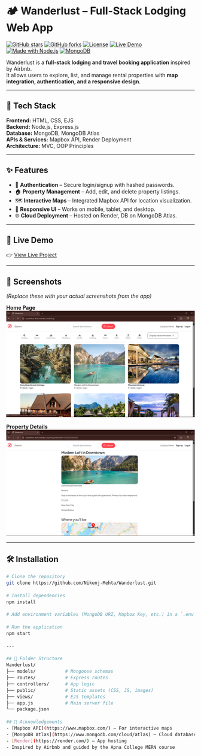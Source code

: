 # 🏕️ Wanderlust – Full-Stack Lodging Web App

[![GitHub stars](https://img.shields.io/github/stars/Nikunj-Mehta/Wanderlust?style=social)](https://github.com/Nikunj-Mehta/Wanderlust/stargazers)
[![GitHub forks](https://img.shields.io/github/forks/Nikunj-Mehta/Wanderlust?style=social)](https://github.com/Nikunj-Mehta/Wanderlust/network/members)
[![License](https://img.shields.io/github/license/Nikunj-Mehta/Wanderlust)](LICENSE)
[![Live Demo](https://img.shields.io/badge/demo-online-green)](https://wanderlust-zbcf.onrender.com/)
[![Made with Node.js](https://img.shields.io/badge/Node.js-16.x-green?logo=node.js)](https://nodejs.org/)
[![MongoDB](https://img.shields.io/badge/Database-MongoDB-green?logo=mongodb)](https://www.mongodb.com/)

Wanderlust is a **full-stack lodging and travel booking application** inspired by Airbnb.  
It allows users to explore, list, and manage rental properties with **map integration, authentication, and a responsive design**.  

---

## 🚀 Tech Stack
**Frontend:** HTML, CSS, EJS  
**Backend:** Node.js, Express.js  
**Database:** MongoDB, MongoDB Atlas  
**APIs & Services:** Mapbox API, Render Deployment  
**Architecture:** MVC, OOP Principles

---

## ✨ Features
- 🔐 **Authentication** – Secure login/signup with hashed passwords.
- 🏠 **Property Management** – Add, edit, and delete property listings.
- 🗺️ **Interactive Maps** – Integrated Mapbox API for location visualization.
- 📱 **Responsive UI** – Works on mobile, tablet, and desktop.
- 🌐 **Cloud Deployment** – Hosted on Render, DB on MongoDB Atlas.

---

## 🔗 Live Demo
👉 [View Live Project](https://wanderlust-zbcf.onrender.com/)

---

## 📸 Screenshots
*(Replace these with your actual screenshots from the app)*

**Home Page**
![Home Page](screenshots/home.png)

**Property Details**
![Property Details](screenshots/property.png)

---

## 🛠️ Installation
```bash
# Clone the repository
git clone https://github.com/Nikunj-Mehta/Wanderlust.git

# Install dependencies
npm install

# Add environment variables (MongoDB URI, Mapbox Key, etc.) in a `.env` file

# Run the application
npm start

---

## 📂 Folder Structure
Wanderlust/
├── models/           # Mongoose schemas
├── routes/           # Express routes
├── controllers/      # App logic
├── public/           # Static assets (CSS, JS, images)
├── views/            # EJS templates
├── app.js            # Main server file
└── package.json

## 🙌 Acknowledgements
- [Mapbox API](https://www.mapbox.com/) – For interactive maps
- [MongoDB Atlas](https://www.mongodb.com/cloud/atlas) – Cloud database hosting
- [Render](https://render.com/) – App hosting
- Inspired by Airbnb and guided by the Apna College MERN course
